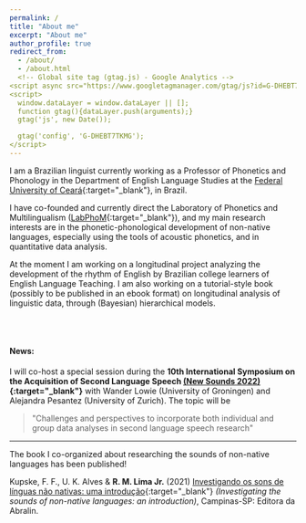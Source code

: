 ```yaml
---
permalink: /
title: "About me"
excerpt: "About me"
author_profile: true
redirect_from: 
  - /about/
  - /about.html
  <!-- Global site tag (gtag.js) - Google Analytics -->
<script async src="https://www.googletagmanager.com/gtag/js?id=G-DHEBT7TKMG"></script>
<script>
  window.dataLayer = window.dataLayer || [];
  function gtag(){dataLayer.push(arguments);}
  gtag('js', new Date());

  gtag('config', 'G-DHEBT7TKMG');
</script>
---
```


I am a Brazilian linguist currently working as a Professor of Phonetics and Phonology in the Department of English Language Studies at the [Federal University of Ceará](https://www.ufc.br){:target="_blank"}, in Brazil.

I have co-founded and currently direct the Laboratory of Phonetics and Multilingualism ([LabPhoM](https://labfom.ufc.br/){:target="_blank"}), and  my main research interests are in the phonetic-phonological development of non-native languages, especially using the tools of acoustic phonetics, and in quantitative data analysis.

At the moment I am working on a longitudinal project analyzing the development of the rhythm of English by Brazilian college learners of English Language Teaching. I am also working on a tutorial-style book (possibly to be published in an ebook format) on longitudinal analysis of linguistic data, through (Bayesian) hierarchical models.

<br />
<br />


#### News:

I will co-host a special session during the **10th International Symposium on the Acquisition 
of Second Language Speech [(New Sounds 2022)](https://www.ub.edu/newsounds2022/){:target="_blank"}** with Wander Lowie (University of Groningen) and Alejandra Pesantez (University of Zurich). The topic will be
> "Challenges and perspectives to incorporate both individual and group data analyses in second language speech research"

***

The book I co-organized about researching the sounds of non-native languages has been published!

Kupske, F. F., U. K. Alves & **R. M. Lima Jr.** (2021) [Investigando os sons de línguas não nativas: uma introdução](https://editora.abralin.org/publicacoes/investigando-os-sons-de-linguas-nao-nativas/){:target="_blank"} *(Investigating the sounds of non-native languages: an introduction)*, Campinas-SP: Editora da Abralin.
